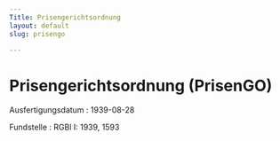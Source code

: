 ```yaml
---
Title: Prisengerichtsordnung
layout: default
slug: prisengo

---
```


# Prisengerichtsordnung (PrisenGO)

Ausfertigungsdatum
:   1939-08-28

Fundstelle
:   RGBl I: 1939, 1593

